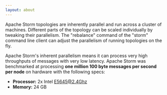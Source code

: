 ```yaml
---
layout: about
---
```


Apache Storm topologies are inherently parallel and run across a cluster of machines. Different parts of the topology can be scaled individually by tweaking their parallelism. The "rebalance" command of the "storm" command line client can adjust the parallelism of running topologies on the fly. 

Apache Storm's inherent parallelism means it can process very high throughputs of messages with very low latency. Apache Storm was benchmarked at processing **one million 100 byte messages per second per node** on hardware with the following specs:

 * **Processor:** 2x Intel E5645@2.4Ghz 
 * **Memory:** 24 GB
